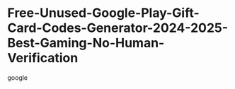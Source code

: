 # Free-Unused-Google-Play-Gift-Card-Codes-Generator-2024-2025-Best-Gaming-No-Human-Verification
google
